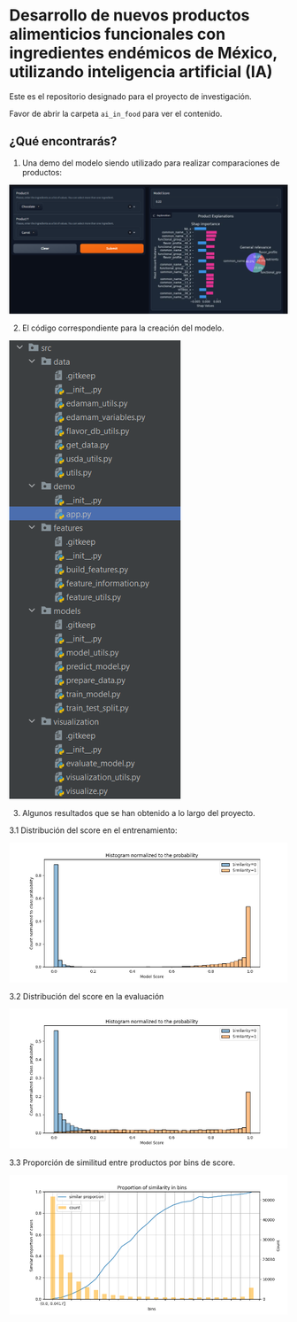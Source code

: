 # Desarrollo de nuevos productos alimenticios funcionales con ingredientes endémicos de México, utilizando inteligencia artificial (IA)

Este es el repositorio designado para el proyecto de investigación.

Favor de abrir la carpeta `ai_in_food` para ver el contenido. 

¿Qué encontrarás?
----------------

1. Una demo del modelo siendo utilizado para realizar comparaciones de productos:

![demo.png](./ai_in_food/reports/figures/general_figures/demo.PNG)

2. El código correspondiente para la creación del modelo.

![code.png](./ai_in_food/reports/figures/general_figures/code.PNG)

3. Algunos resultados que se han obtenido a lo largo del proyecto. 

3.1 Distribución del score en el entrenamiento:

![train_hist.png](./ai_in_food/reports/figures/train_histogram_score_distribution.png)

3.2 Distribución del score en la evaluación

![test_hist.png](./ai_in_food/reports/figures/test_histogram_score_distribution.png)

3.3 Proporción de similitud entre productos por bins de score. 

![demo.png](./ai_in_food/reports/figures/proportion_of_similarity.png)
